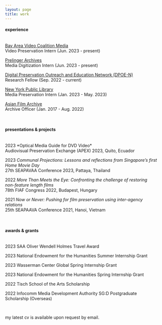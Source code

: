 ```yaml
---
layout: page
title: work
---
```

<h4>experience</h4>
<br>
<u>Bay Area Video Coalition Media</u>
<br>Video Preservation Intern (Jun. 2023 - present)

<u>Prelinger Archives</u>
<br>Media Digitization Intern (Jun. 2023 - present)

<u>Digital Preservation Outreach and Education Network (DPOE-N)</u>
<br>Research Fellow (Sep. 2022 - current)

<u>New York Public Library</u>
<br>Media Preservation Intern (Jan. 2023 - May. 2023)

<u>Asian Film Archive</u>
<br>Archive Officer (Jan. 2017 - Aug. 2022)

<br>
<h4>presentations & projects</h4>
<br>
2023 *Optical Media Guide for DVD Video*<br>
Audiovisual Preservation Exchange (APEX) 2023, Quito, Ecuador

2023 *Communal Projections: Lessons and reflections from Singapore’s first Home Movie Day*<br>
27th SEAPAVAA Conference 2023, Pattaya, Thailand

2022 *More Than Meets the Eye: Confronting the challenge of restoring non-feature length films*<br>
78th FIAF Congress 2022, Budapest, Hungary

2021 *Now or Never: Pushing for film preservation using inter-agency relations*<br>
25th SEAPAAVA Conference 2021, Hanoi, Vietnam

<br>
<h4>awards & grants</h4>
<br>
2023 SAA Oliver Wendell Holmes Travel Award

2023 National Endowment for the Humanities Summer Internship Grant

2023 Wasserman Center Global Spring Internship Grant

2023 National Endowment for the Humanities Spring Internship Grant

2022 Tisch School of the Arts Scholarship

2022 Infocomm Media Development Authority SG:D Postgraduate Scholarship (Overseas)

<br>
<p class="message">
  my latest cv is available upon request by email.
</p>

<!-- <p class="message">
  Hey there! This page is included as an example. Feel free to customize it for your own use upon downloading. Carry on!
</p>

Celeste is a lightweight Jekyll theme that features a minimalist, content-first design. It places your content center stage and lets your readers view them in a clutter-free environment without visual distractions. It is based on [Poole](https://github.com/poole/poole), the Jekyll butler, by [@mdo](https://twitter.com/mdo).

In addition to using Poole as its foundation, Celeste is also built using the following open-source projects:

* [normalize.css](http://necolas.github.io/normalize.css/), a modern, HTML5-ready alternative to CSS resets.
* [Font Awesome](https://fontawesome.com/v4.7.0/), the iconic font and CSS toolkit.
* [Hover.css](http://ianlunn.github.io/Hover/), a collection of CSS3 powered hover effects.

Celeste is <i class="fa fa-code"></i> with <i class="fa fa-heart"></i> by [@nicoelayda](https://github.com/nicoelayda). Learn more and contribute on [GitHub](https://github.com/nicoelayda/celeste).

Have questions or suggestions? Feel free to [open an issue on GitHub](https://github.com/nicoelayda/celeste/issues/new) or [ask me on Twitter](https://twitter.com/nicoelayda).

Thanks for reading! -->

